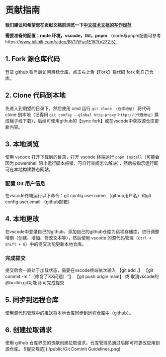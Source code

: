 # 贡献指南

**我们建议和希望您在贡献文档前浏览一下[中文技术文档的写作规范](https://github.com/ruanyf/document-style-guide)**

**需要准备的配置：node 环境，vscode，Git，pnpm**
（node与pnpm配置可参考https://www.bilibili.com/video/BV17tFue1E1K?t=272.5）

## 1. **Fork 源仓库代码**

登录 github 账号后访问目标仓库，点击右上角【Fork】将代码 fork 到自己仓库。

## 2. **Clone 代码到本地**

先进入到期望的目录下，然后使用 cmd 运行 `git clone （仓库地址）` 将代码 clone 到本地（记得用 `git config --global http.proxy http://(代理地址)` 换成梯子线下载），后续可使用github的【sync fork】或在vscode中获取源仓库更新内容。

## 3. **本地浏览**

使用 vscode 打开下载到的目录，打开 vscode 终端运行 `pnpm install`（可能会因为 powershell 阻止运行脚本报错，可自行查阅怎么解决），然后按指示运行即可在本地构建静态网站。

### 配置 Git 用户信息

在vscode终端运行以下命令：git config user.name （github用户名）和git config user.email （github邮箱）

## 4. **本地更改**

在vscode中登录自己的github，添加自己的github仓库为远程存储库，进行调整增删（创建、增加、修改文本等），然后使用 vscode 的源代码管理（`Ctrl + Shift + G`）中的提交功能更新本地仓库。

### 完成提交

提交后会一直处于加载状态，需要在vscode终端依次输入
【git add .】
【git commit -m "（修复了XX问题）"】
【git push origin main】
或
取消vscode的@builtin git功能
即可完成提交

## 5. **同步到远程仓库**

使用源代码管理中的推送将本地仓库同步到远程仓库中（github）。

## 6. **创建拉取请求**

使用 github 仓库界面的贡献创建拉取请求，仓库管理员通过后即可将更改应用到源仓库。
![提交规范](./public/Git Commit Guidelines.png)